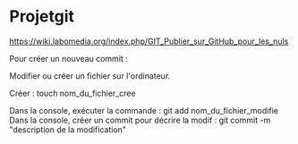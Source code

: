 # Projetgit

https://wiki.labomedia.org/index.php/GIT_Publier_sur_GitHub_pour_les_nuls

Pour créer un nouveau commit :

Modifier ou créer un fichier sur l'ordinateur.


Créer : touch nom_du_fichier_cree

Dans la console, exécuter la commande : git add nom_du_fichier_modifie
Dans la console, créer un commit pour décrire la modif : git commit -m "description de la modification"
